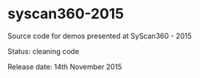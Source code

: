 # syscan360-2015
Source code for demos presented at SyScan360 - 2015

Status: cleaning code

Release date: 14th November 2015
